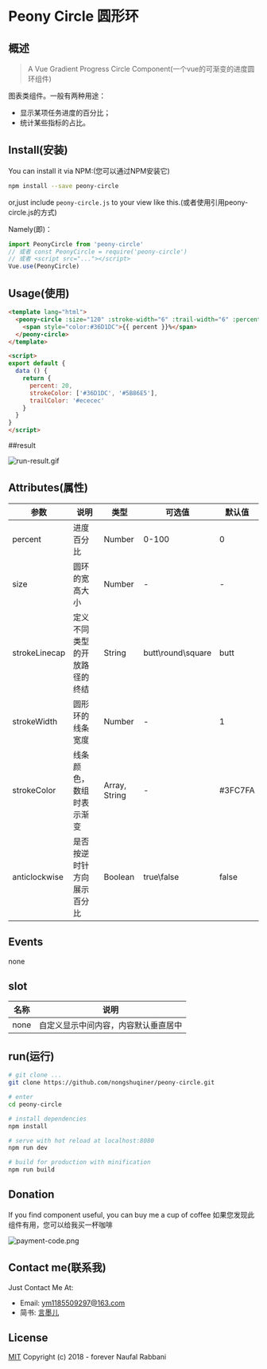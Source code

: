 

# Peony Circle 圆形环

## 概述

> A Vue Gradient Progress Circle Component(一个vue的可渐变的进度圆环组件)

图表类组件。一般有两种用途：
* 显示某项任务进度的百分比；
* 统计某些指标的占比。

## Install(安装)

You can install it via NPM:(您可以通过NPM安装它)

``` bash
npm install --save peony-circle
```

or,just include `peony-circle.js` to your view like this.(或者使用引用peony-circle.js的方式)

Namely(即)：

``` js
import PeonyCircle from 'peony-circle'
// 或者 const PeonyCircle = require('peony-circle')
// 或者 <script src="..."></script>
Vue.use(PeonyCircle)
```

## Usage(使用)

``` html
<template lang="html">
  <peony-circle :size="120" :stroke-width="6" :trail-width="6" :percent="percent" :stroke-color="strokeColor" :trail-color="trailColor">
    <span style="color:#36D1DC">{{ percent }}%</span>
  </peony-circle>
</template>

<script>
export default {
  data () {
    return {
      percent: 20,
      strokeColor: ['#36D1DC', '#5B86E5'],
      trailColor: '#ececec'
    }
  }
}
</script>
```

##result

![run-result.gif](https://upload-images.jianshu.io/upload_images/4645892-e75a692211acc1aa.gif?imageMogr2/auto-orient/strip)

## Attributes(属性)

| 参数      | 说明    | 类型      | 可选值       | 默认值   |
|---------- |-------- |---------- |-------------  |-------- |
| percent  | 进度百分比    | Number   | 0-100 | 0 |
| size  | 圆环的宽高大小    | Number   | - | - |
| strokeLinecap  | 定义不同类型的开放路径的终结    | String   | butt\round\square | butt |
| strokeWidth  | 圆形环的线条宽度    | Number   | - | 1 |
| strokeColor  | 线条颜色，数组时表示渐变    | Array, String   | - | #3FC7FA |
| anticlockwise  | 是否按逆时针方向展示百分比    | Boolean   | true\false | false |

## Events

none

## slot

| 名称      | 说明    |
|---------- |-------- |
| none  | 自定义显示中间内容，内容默认垂直居中    |

## run(运行)

``` bash
# git clone ...
git clone https://github.com/nongshuqiner/peony-circle.git

# enter
cd peony-circle

# install dependencies
npm install

# serve with hot reload at localhost:8080
npm run dev

# build for production with minification
npm run build
```

## Donation

If you find component useful, you can buy me a cup of coffee
如果您发现此组件有用，您可以给我买一杯咖啡

![payment-code.png](https://upload-images.jianshu.io/upload_images/4645892-20338f9a0a443ff2.png?imageMogr2/auto-orient/strip%7CimageView2/2/w/1240)

## Contact me(联系我)

Just Contact Me At:
- Email: ym1185509297@163.com
- 简书: [言墨儿](https://www.jianshu.com/u/319464da1cc1)

## License

[MIT](http://opensource.org/licenses/MIT)
Copyright (c) 2018 - forever Naufal Rabbani
